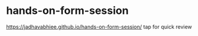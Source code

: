 # hands-on-form-session


 https://jadhavabhiee.github.io/hands-on-form-session/ tap for quick review
